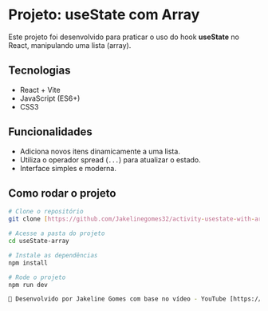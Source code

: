 # Projeto: useState com Array

Este projeto foi desenvolvido para praticar o uso do hook **useState** no React, manipulando uma lista (array).

## Tecnologias
- React + Vite
- JavaScript (ES6+)
- CSS3

## Funcionalidades
- Adiciona novos itens dinamicamente a uma lista.
- Utiliza o operador spread (`...`) para atualizar o estado.
- Interface simples e moderna.

## Como rodar o projeto

```bash
# Clone o repositório
git clone [https://github.com/Jakelinegomes32/activity-usestate-with-array.git]

# Acesse a pasta do projeto
cd useState-array

# Instale as dependências
npm install

# Rode o projeto
npm run dev

💜 Desenvolvido por Jakeline Gomes com base no vídeo - YouTube [https://www.youtube.com/watch?v=RZ5wKYbOM_I&t=2s]
